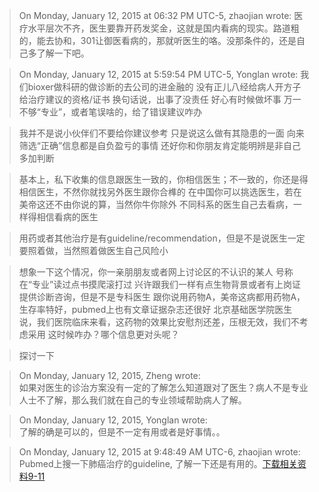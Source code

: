 >On Monday, January 12, 2015 at 06:32 PM UTC-5, zhaojian wrote:
>医疗水平层次不齐，医生要靠开药发奖金，这就是国内看病的现实。路道粗的，能去协和，301让御医看病的，那就听医生的咯。没那条件的，还是自己多了解一下吧。

> On Monday, January 12, 2015 at 5:59:54 PM UTC-5, Yonglan wrote:
我们bioxer做科研的做诊断的去公司的进金融的
没有正儿八经给病人开方子给治疗建议的资格/证书
换句话说，出事了没责任
好心有时候做坏事
万一不够“专业”，或者笔误啥的，给了错误建议咋办

>我并不是说小伙伴们不要给你建议参考
只是说这么做有其隐患的一面
向来筛选“正确”信息都是自负盈亏的事情
还好你和你朋友肯定能明辨是非自己多加判断

>基本上，私下收集的信息跟医生一致的，你相信医生；不一致的，你还是得相信医生，不然你就找另外医生跟你合榫的
在中国你可以挑选医生，若在美帝这还不由你说的算，当然你牛你除外
不同科系的医生自己去看病，一样得相信看病的医生

>用药或者其他治疗是有guideline/recommendation，但是不是说医生一定要照着做，当然照着做医生自己风险小

>想象一下这个情况，你一亲朋朋友或者网上讨论区的不认识的某人
号称在“专业”读过点书摸爬滚打过
兴许跟我们一样有点生物背景或者有上岗证提供诊断咨询，但是不是专科医生
跟你说用药物A，美帝这病都用药物A，生存率特好，pubmed上也有文章证据杂志还很好
北京基础医学院医生说，我们医院临床来看，这药物的效果比安慰剂还差，压根无效，我们不考虑采用
这时候咋办？哪个信息更对头呢？

>探讨一下

>On Monday, January 12, 2015, Zheng wrote:  
>如果对医生的诊治方案没有一定的了解怎么知道跟对了医生？病人不是专业人士不了解，那么我们就在自己的专业领域帮助病人了解。

>On Monday, January 12, 2015, Yonglan wrote:  
了解的确是可以的，但是不一定有用或者是好事情。。

>On Monday, January 12, 2015 at 9:48:49 AM UTC-6, zhaojian wrote:  
Pubmed上搜一下肺癌治疗的guideline, 了解一下还是有用的。[下载相关资料9-11](#a1)